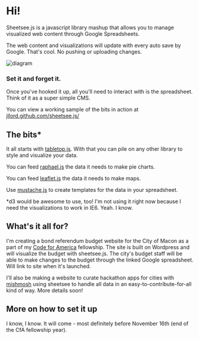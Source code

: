 # Hi!

Sheetsee.js is a javascript library mashup that allows you to manage visualized web content through Google Spreadsheets. 

The web content and visualizations will update with every auto save by Google. That's cool. No pushing or uploading changes. 

![diagram](https://raw.github.com/jllord/sheetsee.js/master/images/sheetsee_diagram.png)

### Set it and forget it. 

Once you've hooked it up, all you'll need to interact with is the spreadsheet. Think of it as a super simple CMS. 

You can view a working sample of the bits in action at [jllord.github.com/sheetsee.js/](http://jllord.github.com/sheetsee.js/)

## The bits*

It all starts with [tabletop.js](http://builtbybalance.com/Tabletop/). With that you can pile on any other library to style and visualize your data. 

You can feed [raphael.js](http://raphaeljs.com/) the data it needs to make pie charts. 

You can feed [leaflet.js](http://leaflet.cloudmade.com/) the data it needs to make maps.

Use [mustache.js](http://mustache.github.com/) to create templates for the data in your spreadsheet.

*d3 would be awesome to use, too! I'm not using it right now because I need the visualizations to work in IE6. Yeah. I know. 


## What's it all for?

I'm creating a bond referendum budget website for the City of Macon as a part of my [Code for America](http://www.codeforamerica.org) fellowship. The site is built on Wordpress and will visualize the budget with sheetsee.js. The city's budget staff will be able to make changes to the budget through the linked Google spreadsheet. Will link to site when it's launched.

I'll also be making a website to curate hackathon apps for cities with [mishmosh](https://github.com/mishmosh) using sheetsee to handle all data in an easy-to-contribute-for-all kind of way. More details soon! 

## More on how to set it up

I know, I know. It will come - most definitely before November 16th (end of the CfA fellowship year).





